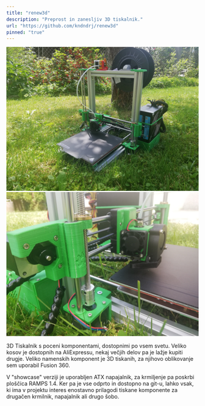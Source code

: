 ```yaml
---
title: "renew3d"
description: "Preprost in zanesljiv 3D tiskalnik."
url: "https://github.com/kndndrj/renew3d"
pinned: "true"
---
```


![3D printer](https://raw.githubusercontent.com/kndndrj/renew3d/master/images/photo_1.jpg)
![3D printer](https://raw.githubusercontent.com/kndndrj/renew3d/master/images/photo_2.jpg)

3D Tiskalnik s poceni komponentami, dostopnimi po vsem svetu. Veliko kosov je
dostopnih na AliExpressu, nekaj večjih delov pa je lažje kupiti drugje. Veliko
namenskih komponent je 3D tiskanih, za njihovo oblikovanje sem uporabil Fusion
360.

V "showcase" verziji je uporabljen ATX napajalnik, za krmiljenje pa poskrbi
ploščica RAMPS 1.4. Ker pa je vse odprto in dostopno na git-u, lahko vsak, ki
ima v projektu interes enostavno prilagodi tiskane komponente za drugačen
krmilnik, napajalnik ali drugo šobo.
